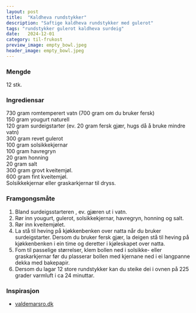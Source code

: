 ```yaml
---
layout: post
title:  "Kaldheva rundstykker"
description: "Saftige kaldheva rundstykker med gulerot"
tags: "rundstykker gulerot kaldheva surdeig"
date:   2024-12-01
category: til-frukost
preview_image: empty_bowl.jpeg
header_image: empty_bowl.jpeg
---
```


### Mengde

12 stk.

### Ingrediensar

730 gram romtemperert vatn (700 gram om du bruker fersk)<br>
150 gram yougurt naturell<br>
120 gram surdeigstarter (ev. 20 gram fersk gjær, hugs då å bruke mindre vatn)<br>
300 gram revet gulerot<br>
100 gram solsikkekjernar<br>
100 gram havregryn<br>
20 gram honning<br>
20 gram salt<br>
300 gram grovt kveitemjøl.<br>
600 gram fint kveitemjøl.<br>
Solsikkekjernar eller graskarkjernar til dryss.<br>

### Framgongsmåte

1. Bland surdeigsstarteren , ev. gjæren ut i vatn.
2. Rør inn yougurt, gulerot, solsikkekjernar, havregryn, honning og salt.
3. Rør inn kveitemjølet.
4. La stå til heving på kjøkkenbenken over natta når du bruker surdeigstarter. Dersom du bruker fersk gjær, la deigen stå til heving på kjøkkenbenken i ein time og deretter i kjøleskapet over natta.
6. Fom til passelige størrelser, klem bollen ned i solsikke- eller graskarkjernar før du plasserar bollen med kjernane ned i ei langpanne dekka med bakepapir.
7. Dersom du lagar 12 store rundstykker kan du steike dei i ovnen på 225 grader varmluft i ca 24 minuttar.

### Inspirasjon

- [valdemarsro.dk](https://www.valdemarsro.dk/gulerodsboller/)

<!--  ### Forbetringspotensiale -->